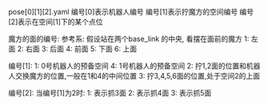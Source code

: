 pose[0][1][2].yaml
编号[0]表示机器人编号
编号[1]表示拧魔方的空间编号
编号[2]表示在空间[1]下的某个点位

魔方的面的编号:
    参考系: 假设站在两个base_link 的中央, 看摆在面前的魔方
    1: 左面
    2: 右面
    3: 后面
    4: 前面
    5: 下面
    6: 上面

编号[1]:
    1: 0号机器人的预备空间
    4: 1号机器人的预备空间
    2: 拧1,2面的位置和机器人交换魔方的位置,一般在1和4的中间位置
    3: 拧3,4,5,6面的位置,处于空间2的上面

编号[2]:
    当编号[1]为2时:
        1: 表示抓3面
        2: 表示抓4面
        3: 表示抓5面
        
